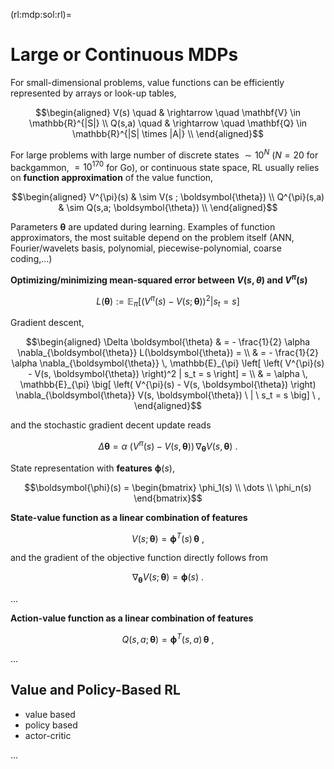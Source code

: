 (rl:mdp:sol:rl)=
# Large or Continuous MDPs

For small-dimensional problems, value functions can be efficiently represented by arrays or look-up tables,

$$\begin{aligned}
  V(s)   \quad & \rightarrow \quad \mathbf{V} \in \mathbb{R}^{|S|} \\
  Q(s,a) \quad & \rightarrow \quad \mathbf{Q} \in \mathbb{R}^{|S| \times |A|} \\
\end{aligned}$$

For large problems with large number of discrete states $\sim 10^{N}$ ($N = 20$ for backgammon, $= 10^{170}$ for Go), or continuous state space, RL usually relies on **function approximation** of the value function,

$$\begin{aligned}
  V^{\pi}(s)   & \sim V(s  ; \boldsymbol{\theta}) \\
  Q^{\pi}(s,a) & \sim Q(s,a; \boldsymbol{\theta}) \\
\end{aligned}$$

Parameters $\boldsymbol{\theta}$ are updated during learning. Examples of function approximators, the most suitable depend on the problem itself (ANN, Fourier/wavelets basis, polynomial, piecewise-polynomial, coarse coding,...)

**Optimizing/minimizing mean-squared error between $V(s,\theta)$ and $V^{\pi}(s)$**

$$L(\boldsymbol{\theta}) := \mathbb{E}_{\pi} \left[ \left( V^{\pi}(s) - V(s; \boldsymbol{\theta}) \right)^2 | s_t = s  \right]$$

Gradient descent,

$$\begin{aligned}
  \Delta \boldsymbol{\theta} 
  & = - \frac{1}{2} \alpha \nabla_{\boldsymbol{\theta}} L(\boldsymbol{\theta}) = \\
  & = - \frac{1}{2} \alpha \nabla_{\boldsymbol{\theta}} \, \mathbb{E}_{\pi} \left[ \left( V^{\pi}(s) - V(s, \boldsymbol{\theta}) \right)^2 | s_t = s \right] = \\
  & = \alpha \, \mathbb{E}_{\pi} \big[ \left( V^{\pi}(s) - V(s, \boldsymbol{\theta}) \right) \nabla_{\boldsymbol{\theta}} V(s, \boldsymbol{\theta}) \ | \ s_t = s \big]  \ ,
\end{aligned}$$

and the stochastic gradient decent update reads

$$
  \Delta \boldsymbol{\theta}
  = \alpha \ \left( V^{\pi}(s) - V(s, \boldsymbol{\theta}) \right) \, \nabla_{\boldsymbol{\theta}} V(s, \boldsymbol{\theta})  \ .
$$

State representation with **features** $\boldsymbol{\phi}(s)$,

$$\boldsymbol{\phi}(s) = \begin{bmatrix}  \phi_1(s) \\ \dots \\ \phi_n(s) \end{bmatrix}$$

**State-value function as a linear combination of features**

$$V(s; \boldsymbol{\theta}) = \boldsymbol{\phi}^T(s) \, \boldsymbol{\theta} \ ,$$

and the gradient of the objective function directly follows from

$$\nabla_{\boldsymbol{\theta}} V(s; \boldsymbol{\theta}) = \boldsymbol{\phi}(s) \ .$$

...

**Action-value function as a linear combination of features**

$$Q(s, a; \boldsymbol{\theta}) = \boldsymbol{\phi}^T(s,a) \, \boldsymbol{\theta} \ ,$$

...

## Value and Policy-Based RL
- value based
- policy based
- actor-critic

...


